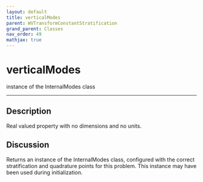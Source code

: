 ```yaml
---
layout: default
title: verticalModes
parent: WVTransformConstantStratification
grand_parent: Classes
nav_order: 49
mathjax: true
---
```


#  verticalModes

instance of the InternalModes class


---

## Description
Real valued property with no dimensions and no units.

## Discussion

Returns an instance of the InternalModes class, configured with the correct stratification and quadrature points for this problem. This instance may have been used during initialization.

